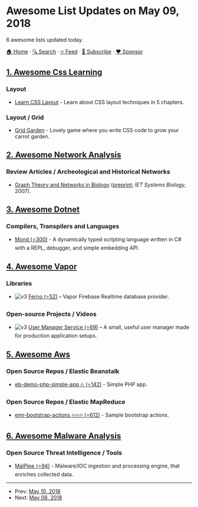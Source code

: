 # Awesome List Updates on May 09, 2018

6 awesome lists updated today.

[🏠 Home](/README.md) · [🔍 Search](https://www.trackawesomelist.com/search/) · [🔥 Feed](https://www.trackawesomelist.com/rss.xml) · [📮 Subscribe](https://trackawesomelist.us17.list-manage.com/subscribe?u=d2f0117aa829c83a63ec63c2f&id=36a103854c) · [❤️  Sponsor](https://github.com/sponsors/theowenyoung)



## [1. Awesome Css Learning](/content/micromata/awesome-css-learning/README.md)

### Layout

*   [Learn CSS Layout](http://book.mixu.net/css) - Learn about CSS layout techniques in 5 chapters.

### Layout / Grid

*   [Grid Garden](https://cssgridgarden.com) - Lovely game where you write CSS code to grow your carrot garden.

## [2. Awesome Network Analysis](/content/briatte/awesome-network-analysis/README.md)

### Review Articles / Archeological and Historical Networks

*   [Graph Theory and Networks in Biology](https://doi.org/10.1049/iet-syb:20060038) ([preprint](http://arxiv.org/abs/q-bio/0604006); *IET Systems Biology*, 2007).

## [3. Awesome Dotnet](/content/quozd/awesome-dotnet/README.md)

### Compilers, Transpilers and Languages

*   [Mond (⭐300)](https://github.com/Rohansi/Mond) - A dynamically typed scripting language written in C# with a REPL, debugger, and simple embedding API.

## [4. Awesome Vapor](/content/vapor-community/awesome-vapor/README.md)

### Libraries

*   ![v3](https://github.com/vapor-community/awesome-vapor/raw/main/img/vapor-3.png) [Ferno (⭐52)](https://github.com/vapor-community/ferno) – Vapor Firebase Realtime database provider.

### Open-source Projects / Videos

*   ![v3](https://github.com/vapor-community/awesome-vapor/raw/main/img/vapor-3.png) [User Manager Service (⭐69)](https://github.com/skelpo/UserManager) – A small, useful user manager made for production application setups.

## [5. Awesome Aws](/content/donnemartin/awesome-aws/README.md)

### Open Source Repos / Elastic Beanstalk

*   [eb-demo-php-simple-app :fire: (⭐142)](https://github.com/awslabs/eb-demo-php-simple-app) - Simple PHP app.

### Open Source Repos / Elastic MapReduce

*   [emr-bootstrap-actions :fire::fire::fire: (⭐612)](https://github.com/awslabs/emr-bootstrap-actions) - Sample bootstrap actions.

## [6. Awesome Malware Analysis](/content/rshipp/awesome-malware-analysis/README.md)

### Open Source Threat Intelligence / Tools

*   [MalPipe (⭐94)](https://github.com/silascutler/MalPipe) - Malware/IOC ingestion and
    processing engine, that enriches collected data.

---

- Prev: [May 10, 2018](/content/2018/05/10/README.md)
- Next: [May 08, 2018](/content/2018/05/08/README.md)